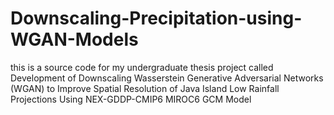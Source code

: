 # Downscaling-Precipitation-using-WGAN-Models
this is a source code for my undergraduate thesis project called Development of Downscaling Wasserstein Generative Adversarial  Networks (WGAN) to Improve Spatial Resolution of Java Island Low  Rainfall Projections Using NEX-GDDP-CMIP6 MIROC6 GCM Model 
